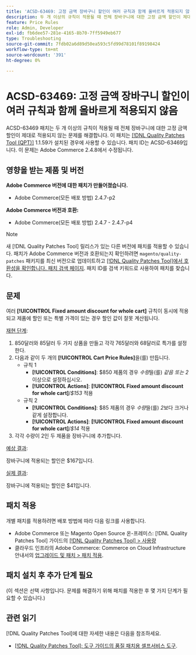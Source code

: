 ```yaml
---
title: 'ACSD-63469: 고정 금액 장바구니 할인이 여러 규칙과 함께 올바르게 적용되지 않음'
description: 두 개 이상의 규칙이 적용될 때 전체 장바구니에 대한 고정 금액 할인이 제대로 적용되지 않는 Adobe Commerce 문제를 해결하려면 ACSD-63469 패치를 적용합니다.
feature: Price Rules
role: Admin, Developer
exl-id: fb6dee57-281e-4165-8b70-7ff5949eb677
type: Troubleshooting
source-git-commit: 7fdb02a6d89d50ea593c5fd99d78101f89198424
workflow-type: tm+mt
source-wordcount: '391'
ht-degree: 0%

---
```


# ACSD-63469: 고정 금액 장바구니 할인이 여러 규칙과 함께 올바르게 적용되지 않음

ACSD-63469 패치는 두 개 이상의 규칙이 적용될 때 전체 장바구니에 대한 고정 금액 할인이 제대로 적용되지 않는 문제를 해결합니다. 이 패치는 [[!DNL Quality Patches Tool (QPT)]](/help/tools/quality-patches-tool/quality-patches-tool-to-self-serve-quality-patches.md) 1.1.59가 설치된 경우에 사용할 수 있습니다. 패치 ID는 ACSD-63469입니다. 이 문제는 Adobe Commerce 2.4.8에서 수정됩니다.

## 영향을 받는 제품 및 버전

**Adobe Commerce 버전에 대한 패치가 만들어졌습니다.**

* Adobe Commerce(모든 배포 방법) 2.4.7-p2

**Adobe Commerce 버전과 호환:**

* Adobe Commerce(모든 배포 방법) 2.4.7 - 2.4.7-p4

>[!NOTE]
>
>새 [!DNL Quality Patches Tool] 릴리스가 있는 다른 버전에 패치를 적용할 수 있습니다. 패치가 Adobe Commerce 버전과 호환되는지 확인하려면 `magento/quality-patches` 패키지를 최신 버전으로 업데이트하고 [[!DNL Quality Patches Tool]에서 호환성을 확인합니다. 패치 검색 페이지](https://experienceleague.adobe.com/tools/commerce-quality-patches/index.html). 패치 ID를 검색 키워드로 사용하여 패치를 찾습니다.

## 문제

여러 **[!UICONTROL Fixed amount discount for whole cart]** 규칙이 동시에 적용되고 제품에 할인 또는 특별 가격이 있는 경우 할인 값이 잘못 계산됩니다.

<u>재현 단계</u>:

1. 850달러와 85달러 두 가지 상품을 만들고 각각 765달러와 68달러로 특가를 설정한다.
1. 다음과 같이 두 개의 **[!UICONTROL Cart Price Rules]**&#x200B;을(를) 만듭니다.
   * 규칙 1
      * **[!UICONTROL Conditions]**: $850 제품의 경우 *수량*&#x200B;을(를) *같음 또는 2* 이상으로 설정하십시오.
      * **[!UICONTROL Actions]**: **[!UICONTROL Fixed amount discount for whole cart]**/*$153* 적용
   * 규칙 2
      * **[!UICONTROL Conditions]**: $85 제품의 경우 *수량*&#x200B;을(를) *2*&#x200B;보다 크거나 같게 설정합니다.
      * **[!UICONTROL Actions]**: **[!UICONTROL Fixed amount discount for whole cart]**/*$14* 적용
1. 각각 수량이 2인 두 제품을 장바구니에 추가합니다.

<u>예상 결과</u>:

장바구니에 적용되는 할인은 $167입니다.

<u>실제 결과</u>:

장바구니에 적용되는 할인은 $41입니다.

## 패치 적용

개별 패치를 적용하려면 배포 방법에 따라 다음 링크를 사용합니다.

* Adobe Commerce 또는 Magento Open Source 온-프레미스: [!DNL Quality Patches Tool] 가이드의 [[!DNL Quality Patches Tool] > 사용량](/help/tools/quality-patches-tool/usage.md)
* 클라우드 인프라의 Adobe Commerce: Commerce on Cloud Infrastructure 안내서의 [업그레이드 및 패치 > 패치 적용](https://experienceleague.adobe.com/docs/commerce-cloud-service/user-guide/develop/upgrade/apply-patches.html).

## 패치 설치 후 추가 단계 필요

(이 섹션은 선택 사항입니다. 문제를 해결하기 위해 패치를 적용한 후 몇 가지 단계가 필요할 수 있습니다.) 

## 관련 읽기

[!DNL Quality Patches Tool]에 대한 자세한 내용은 다음을 참조하세요.

* [[!DNL Quality Patches Tool]: 도구 가이드의 품질 패치용 셀프서비스 도구](/help/tools/quality-patches-tool/quality-patches-tool-to-self-serve-quality-patches.md).
